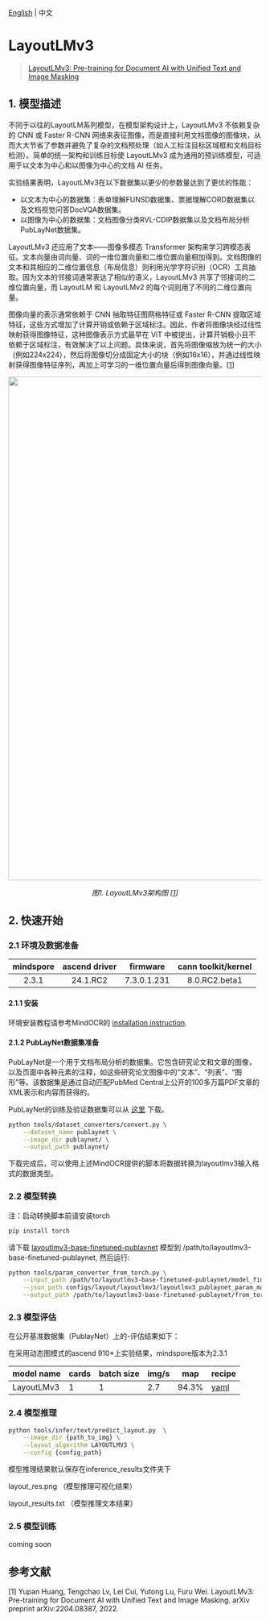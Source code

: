 [English](README.md) | 中文

# LayoutLMv3
<!--- Guideline: use url linked to abstract in ArXiv instead of PDF for fast loading.  -->

> [LayoutLMv3: Pre-training for Document AI with Unified Text and Image Masking](https://arxiv.org/abs/2204.08387)

## 1. 模型描述
<!--- Guideline: Introduce the model and architectures. Cite if you use/adopt paper explanation from others. -->

不同于以往的LayoutLM系列模型，在模型架构设计上，LayoutLMv3 不依赖复杂的 CNN 或 Faster R-CNN 网络来表征图像，而是直接利用文档图像的图像块，从而大大节省了参数并避免了复杂的文档预处理（如人工标注目标区域框和文档目标检测）。简单的统一架构和训练目标使 LayoutLMv3 成为通用的预训练模型，可适用于以文本为中心和以图像为中心的文档 AI 任务。

实验结果表明，LayoutLMv3在以下数据集以更少的参数量达到了更优的性能：
- 以文本为中心的数据集：表单理解FUNSD数据集、票据理解CORD数据集以及文档视觉问答DocVQA数据集。
- 以图像为中心的数据集：文档图像分类RVL-CDIP数据集以及文档布局分析PubLayNet数据集。

LayoutLMv3 还应用了文本——图像多模态 Transformer 架构来学习跨模态表征。文本向量由词向量、词的一维位置向量和二维位置向量相加得到。文档图像的文本和其相应的二维位置信息（布局信息）则利用光学字符识别（OCR）工具抽取。因为文本的邻接词通常表达了相似的语义，LayoutLMv3 共享了邻接词的二维位置向量，而 LayoutLM 和 LayoutLMv2 的每个词则用了不同的二维位置向量。

图像向量的表示通常依赖于 CNN 抽取特征图网格特征或 Faster R-CNN 提取区域特征，这些方式增加了计算开销或依赖于区域标注。因此，作者将图像块经过线性映射获得图像特征，这种图像表示方式最早在 ViT 中被提出，计算开销极小且不依赖于区域标注，有效解决了以上问题。具体来说，首先将图像缩放为统一的大小（例如224x224），然后将图像切分成固定大小的块（例如16x16），并通过线性映射获得图像特征序列，再加上可学习的一维位置向量后得到图像向量。[<a href="#参考文献">1</a>]

<!--- Guideline: If an architecture table/figure is available in the paper, put one here and cite for intuitive illustration. -->

<p align="center">
  <img src=../../kie/layoutlmv3/layoutlmv3_arch.jpg width=1000 />
</p>
<p align="center">
  <em> 图1. LayoutLMv3架构图 [<a href="#参考文献">1</a>] </em>
</p>


## 2. 快速开始

### 2.1 环境及数据准备

| mindspore  |  ascend driver  |   firmware   | cann toolkit/kernel  |
|:----------:|:---------------:|:------------:|:--------------------:|
|   2.3.1    |    24.1.RC2     | 7.3.0.1.231  |    8.0.RC2.beta1     |

#### 2.1.1 安装
环境安装教程请参考MindOCR的 [installation instruction](https://github.com/mindspore-lab/mindocr#installation).

#### 2.1.2 PubLayNet数据集准备

PubLayNet是一个用于文档布局分析的数据集。它包含研究论文和文章的图像，以及页面中各种元素的注释，如这些研究论文图像中的“文本”、“列表”、“图形”等。该数据集是通过自动匹配PubMed Central上公开的100多万篇PDF文章的XML表示和内容而获得的。

PubLayNet的训练及验证数据集可以从 [这里](https://dax-cdn.cdn.appdomain.cloud/dax-publaynet/1.0.0/publaynet.tar.gz) 下载。

```bash
python tools/dataset_converters/convert.py \
    --dataset_name publaynet \
    --image_dir publaynet/ \
    --output_path publaynet/
```

下载完成后，可以使用上述MindOCR提供的脚本将数据转换为layoutlmv3输入格式的数据类型。

### 2.2 模型转换

注：启动转换脚本前请安装torch
```bash
pip install torch
```

请下载 [layoutlmv3-base-finetuned-publaynet](https://huggingface.co/HYPJUDY/layoutlmv3-base-finetuned-publaynet) 模型到 /path/to/layoutlmv3-base-finetuned-publaynet, 然后运行:

```bash
python tools/param_converter_from_torch.py \
    --input_path /path/to/layoutlmv3-base-finetuned-publaynet/model_final.pt \
    --json_path configs/layout/layoutlmv3/layoutlmv3_publaynet_param_map.json \
    --output_path /path/to/layoutlmv3-base-finetuned-publaynet/from_torch.ckpt
```

### 2.3 模型评估
在公开基准数据集（PublayNet）上的-评估结果如下：

在采用动态图模式的ascend 910*上实验结果，mindspore版本为2.3.1
<div align="center">

| **model name** | **cards** | **batch size** | **img/s** | **map** | **recipe**                                                                                                     |
|----------------|-----------|----------------|-----------|---------|----------------------------------------------------------------------------------------------------------------|
| LayoutLMv3     | 1         | 1              | 2.7       | 94.3%   | [yaml](https://github.com/mindspore-lab/mindocr/blob/main/configs/layout/layoutlmv3/layoutlmv3_publaynet.yaml) |
</div>

### 2.4 模型推理

```bash
python tools/infer/text/predict_layout.py  \
    --image_dir {path_to_img} \
    --layout_algorithm LAYOUTLMV3 \
    --config {config_path}
```
模型推理结果默认保存在inference_results文件夹下

layout_res.png （模型推理可视化结果）

layout_results.txt  （模型推理文本结果）

### 2.5 模型训练

coming soon

## 参考文献
<!--- Guideline: Citation format GB/T 7714 is suggested. -->

[1] Yupan Huang, Tengchao Lv, Lei Cui, Yutong Lu, Furu Wei. LayoutLMv3: Pre-training for Document AI with Unified Text and Image Masking. arXiv preprint arXiv:2204.08387, 2022.
